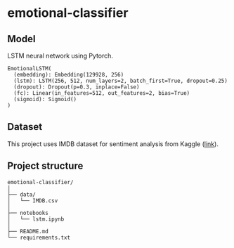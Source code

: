 # emotional-classifier

## Model

LSTM neural network using Pytorch.

```
EmotionalLSTM(
  (embedding): Embedding(129928, 256)
  (lstm): LSTM(256, 512, num_layers=2, batch_first=True, dropout=0.25)
  (dropout): Dropout(p=0.3, inplace=False)
  (fc): Linear(in_features=512, out_features=2, bias=True)
  (sigmoid): Sigmoid()
)
```

## Dataset

This project uses IMDB dataset for sentiment analysis from Kaggle ([link](https://www.kaggle.com/datasets/lakshmi25npathi/imdb-dataset-of-50k-movie-reviews)).

## Project structure

```
emotional-classifier/
│
├── data/
│   └── IMDB.csv
│
├── notebooks
│   └── lstm.ipynb
│
├── README.md
└── requirements.txt
```
